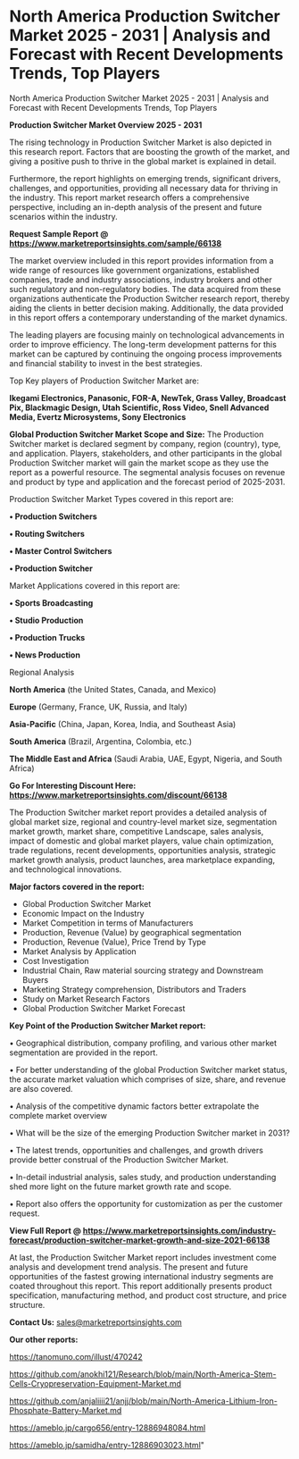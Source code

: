 # North America Production Switcher Market 2025 - 2031 | Analysis and Forecast with Recent Developments Trends, Top Players
North America Production Switcher Market 2025 - 2031 | Analysis and Forecast with Recent Developments Trends, Top Players

<Strong> Production Switcher Market Overview 2025 - 2031</strong>

The rising technology in Production Switcher Market is also depicted in this research report. Factors that are boosting the growth of the market, and giving a positive push to thrive in the global market is explained in detail.

Furthermore, the report highlights on emerging trends, significant drivers, challenges, and opportunities, providing all necessary data for thriving in the industry. This report market research offers a comprehensive perspective, including an in-depth analysis of the present and future scenarios within the industry.

<strong>Request Sample Report @ <a href=https://www.marketreportsinsights.com/sample/66138>https://www.marketreportsinsights.com/sample/66138</a></strong>

The market overview included in this report provides information from a wide range of resources like government organizations, established companies, trade and industry associations, industry brokers and other such regulatory and non-regulatory bodies. The data acquired from these organizations authenticate the Production Switcher research report, thereby aiding the clients in better decision making. Additionally, the data provided in this report offers a contemporary understanding of the market dynamics.

The leading players are focusing mainly on technological advancements in order to improve efficiency. The long-term development patterns for this market can be captured by continuing the ongoing process improvements and financial stability to invest in the best strategies.

Top Key players of Production Switcher Market are:

<strong>Ikegami Electronics, Panasonic, FOR-A, NewTek, Grass Valley, Broadcast Pix, Blackmagic Design, Utah Scientific, Ross Video, Snell Advanced Media, Evertz Microsystems, Sony Electronics</strong>

<strong><b>Global Production Switcher Market Scope and Size:</b></strong>
The Production Switcher market is declared segment by company, region (country), type, and application. Players, stakeholders, and other participants in the global Production Switcher market will gain the market scope as they use the report as a powerful resource. The segmental analysis focuses on revenue and product by type and application and the forecast period of 2025-2031.

Production Switcher Market Types covered in this report are:

<strong>• Production Switchers

• Routing Switchers

• Master Control Switchers

• Production Switcher</strong>

Market Applications covered in this report are:

<strong>• Sports Broadcasting

• Studio Production

• Production Trucks

• News Production</strong> 

Regional Analysis

<strong>North America</strong> (the United States, Canada, and Mexico)

<strong>Europe</strong> (Germany, France, UK, Russia, and Italy)

<strong>Asia-Pacific</strong> (China, Japan, Korea, India, and Southeast Asia)

<strong>South America</strong> (Brazil, Argentina, Colombia, etc.)

<strong>The Middle East and Africa</strong> (Saudi Arabia, UAE, Egypt, Nigeria, and South Africa)

<strong>Go For Interesting Discount Here: <a href=https://www.marketreportsinsights.com/discount/66138>https://www.marketreportsinsights.com/discount/66138</a></strong>

The Production Switcher market report provides a detailed analysis of global market size, regional and country-level market size, segmentation market growth, market share, competitive Landscape, sales analysis, impact of domestic and global market players, value chain optimization, trade regulations, recent developments, opportunities analysis, strategic market growth analysis, product launches, area marketplace expanding, and technological innovations.

<strong><b>Major factors covered in the report:</b></strong>
<ul>
  <li>Global Production Switcher Market </li>
  <li>Economic Impact on the Industry</li>
  <li>Market Competition in terms of Manufacturers</li>
  <li>Production, Revenue (Value) by geographical segmentation</li>
  <li>Production, Revenue (Value), Price Trend by Type</li>
  <li>Market Analysis by Application</li>
  <li>Cost Investigation</li>
  <li>Industrial Chain, Raw material sourcing strategy and Downstream Buyers</li>
  <li>Marketing Strategy comprehension, Distributors and Traders</li>
  <li>Study on Market Research Factors</li>
  <li>Global Production Switcher Market Forecast</li>
</ul>

<strong><b>Key Point of the Production Switcher Market report:</b></strong>

• Geographical distribution, company profiling, and various other market segmentation are provided in the report.

• For better understanding of the global Production Switcher market status, the accurate market valuation which comprises of size, share, and revenue are also covered.

• Analysis of the competitive dynamic factors better extrapolate the complete market overview

• What will be the size of the emerging Production Switcher market in 2031?

• The latest trends, opportunities and challenges, and growth drivers provide better construal of the Production Switcher Market.

• In-detail industrial analysis, sales study, and production understanding shed more light on the future market growth rate and scope.

• Report also offers the opportunity for customization as per the customer request.

<strong><b>View Full Report @ <a href=https://www.marketreportsinsights.com/industry-forecast/production-switcher-market-growth-and-size-2021-66138>https://www.marketreportsinsights.com/industry-forecast/production-switcher-market-growth-and-size-2021-66138</a></b></strong>


At last, the Production Switcher Market report includes investment come analysis and development trend analysis. The present and future opportunities of the fastest growing international industry segments are coated throughout this report. This report additionally presents product specification, manufacturing method, and product cost structure, and price structure.

<strong>Contact Us:</strong>
sales@marketreportsinsights.com

<strong>Our other reports:</strong>

<a href=https://tanomuno.com/illust/470242>https://tanomuno.com/illust/470242</a>

<a href=https://github.com/anokhi121/Research/blob/main/North-America-Stem-Cells-Cryopreservation-Equipment-Market.md>https://github.com/anokhi121/Research/blob/main/North-America-Stem-Cells-Cryopreservation-Equipment-Market.md</a>

<a href=https://github.com/anjaliiii21/anjj/blob/main/North-America-Lithium-Iron-Phosphate-Battery-Market.md>https://github.com/anjaliiii21/anjj/blob/main/North-America-Lithium-Iron-Phosphate-Battery-Market.md</a>

<a href=https://ameblo.jp/cargo656/entry-12886948084.html>https://ameblo.jp/cargo656/entry-12886948084.html</a>

<a href=https://ameblo.jp/samidha/entry-12886903023.html>https://ameblo.jp/samidha/entry-12886903023.html</a>"

